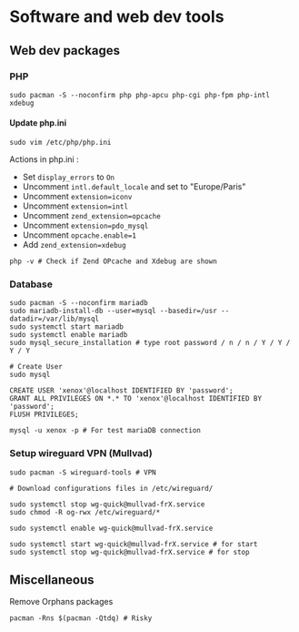 # Software and web dev tools

## Web dev packages

### PHP
```shell
sudo pacman -S --noconfirm php php-apcu php-cgi php-fpm php-intl xdebug
```

#### Update php.ini
```shell
sudo vim /etc/php/php.ini
```
Actions in php.ini :
- Set `display_errors` to `On`
- Uncomment `intl.default_locale` and set to "Europe/Paris"
- Uncomment `extension=iconv`
- Uncomment `extension=intl`
- Uncomment `zend_extension=opcache`
- Uncomment `extension=pdo_mysql`
- Uncomment `opcache.enable=1`
- Add `zend_extension=xdebug`

```shell
php -v # Check if Zend OPcache and Xdebug are shown
```

### Database
```shell
sudo pacman -S --noconfirm mariadb
sudo mariadb-install-db --user=mysql --basedir=/usr --datadir=/var/lib/mysql
sudo systemctl start mariadb
sudo systemctl enable mariadb
sudo mysql_secure_installation # type root password / n / n / Y / Y / Y / Y

# Create User
sudo mysql

CREATE USER 'xenox'@localhost IDENTIFIED BY 'password';
GRANT ALL PRIVILEGES ON *.* TO 'xenox'@localhost IDENTIFIED BY 'password';
FLUSH PRIVILEGES;

mysql -u xenox -p # For test mariaDB connection
```

### Setup wireguard VPN (Mullvad)

```shell
sudo pacman -S wireguard-tools # VPN
```

```shell
# Download configurations files in /etc/wireguard/

sudo systemctl stop wg-quick@mullvad-frX.service
sudo chmod -R og-rwx /etc/wireguard/*

sudo systemctl enable wg-quick@mullvad-frX.service

sudo systemctl start wg-quick@mullvad-frX.service # for start
sudo systemctl stop wg-quick@mullvad-frX.service # for stop
```

## Miscellaneous

Remove Orphans packages
```shell
pacman -Rns $(pacman -Qtdq) # Risky
```
